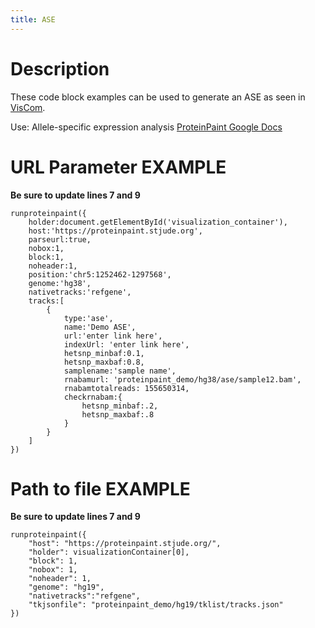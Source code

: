 ```yaml
---
title: ASE
---
```

# Description 
These code block examples can be used to generate an ASE as seen in [VisCom](https://viz.stjude.cloud/zhou-lab/visualization/genomepaint-allele-specific-expression-ase-example-beta~33).

Use: Allele-specific expression analysis
[ProteinPaint Google Docs](https://docs.google.com/document/d/1owXUQuqw5hBHFERm0Ria7anKtpyoPBaZY_MCiXXf5wE/edit#heading=h.ly3x0hngycmz)


# URL Parameter EXAMPLE

**Be sure to update lines 7 and 9**

```JS
runproteinpaint({
	holder:document.getElementById('visualization_container'),
	host:'https://proteinpaint.stjude.org',
	parseurl:true,
	nobox:1,
	block:1,
	noheader:1,
	position:'chr5:1252462-1297568',
	genome:'hg38',
	nativetracks:'refgene',
	tracks:[
		{
			type:'ase',
			name:'Demo ASE',
			url:'enter link here',
            indexUrl: 'enter link here',
			hetsnp_minbaf:0.1,
			hetsnp_maxbaf:0.8,
			samplename:'sample name',
			rnabamurl: 'proteinpaint_demo/hg38/ase/sample12.bam',
			rnabamtotalreads: 155650314,
			checkrnabam:{
				hetsnp_minbaf:.2,
				hetsnp_maxbaf:.8
			}
		}
	]
})
```

# Path to file EXAMPLE

**Be sure to update lines 7 and 9**

```JS
runproteinpaint({
  	"host": "https://proteinpaint.stjude.org/",
  	"holder": visualizationContainer[0],
	"block": 1,
	"nobox": 1,
	"noheader": 1,
 	"genome": "hg19",
	"nativetracks":"refgene",
 	"tkjsonfile": "proteinpaint_demo/hg19/tklist/tracks.json"
})
```